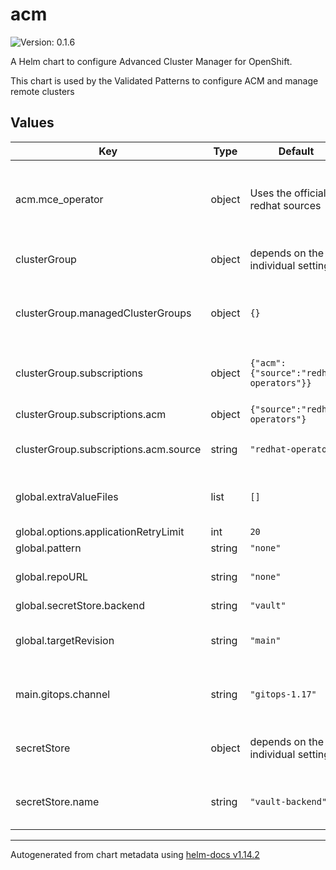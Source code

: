 # acm

![Version: 0.1.6](https://img.shields.io/badge/Version-0.1.6-informational?style=flat-square)

A Helm chart to configure Advanced Cluster Manager for OpenShift.

This chart is used by the Validated Patterns to configure ACM and manage remote clusters

## Values

| Key | Type | Default | Description |
|-----|------|---------|-------------|
| acm.mce_operator | object | Uses the official redhat sources | Just used for IIB testing, drives the source and channel for the MCE subscription triggered by ACM |
| clusterGroup | object | depends on the individual settings | Dictionary of all the clustergroups of the pattern |
| clusterGroup.managedClusterGroups | object | `{}` | The set of cluters managed by ACM which is running inside this clusterGroup |
| clusterGroup.subscriptions | object | `{"acm":{"source":"redhat-operators"}}` | Dictionary of subscriptions for this specific clusterGroup |
| clusterGroup.subscriptions.acm | object | `{"source":"redhat-operators"}` | Name of the subscription |
| clusterGroup.subscriptions.acm.source | string | `"redhat-operators"` | The catalog source for this subscription |
| global.extraValueFiles | list | `[]` | List of additional value files to be passed to the pattern |
| global.options.applicationRetryLimit | int | `20` |  |
| global.pattern | string | `"none"` |  |
| global.repoURL | string | `"none"` | Repository URL pointing to the pattern |
| global.secretStore.backend | string | `"vault"` |  |
| global.targetRevision | string | `"main"` | The branch or Git reference to use to deploy the pattern |
| main.gitops.channel | string | `"gitops-1.17"` | Default gitops channel to install on remote clusters |
| secretStore | object | depends on the individual settings | Default secretstore configuration variables |
| secretStore.name | string | `"vault-backend"` | Name of the clustersecretstore to be used for secrets |

----------------------------------------------
Autogenerated from chart metadata using [helm-docs v1.14.2](https://github.com/norwoodj/helm-docs/releases/v1.14.2)

